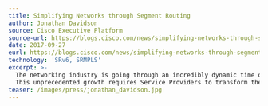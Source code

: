 ```yaml
---
title: Simplifying Networks through Segment Routing
author: Jonathan Davidson
source: Cisco Executive Platform
source-url: https://blogs.cisco.com/news/simplifying-networks-through-segment-routing
date: 2017-09-27
eurl: https://blogs.cisco.com/news/simplifying-networks-through-segment-routing
technology: 'SRv6, SRMPLS'
excerpt: >-
  The networking industry is going through an incredibly dynamic time of change and opportunity. Global IP traffic will increase nearly threefold over the next five years and 127-fold from 2005 to 2021.  The number of devices connected to IP networks by 2021 will be three times higher than the global population. On top of that, the diversity of applications has never been greater, with each having its own set of requirements and hurdles.
  This unprecedented growth requires Service Providers to transform their networks, and Segment Routing is becoming one of the keys to successfully paving the way to that transformation.
teaser: /images/press/jonathan_davidson.jpg
---
```


